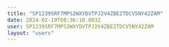 ```yaml
---
title: "SP1239SRF7MPS2WXYDVTPJ2V4ZBE2TDCV5NY42ZAM"
date: 2024-02-19T08:36:10.083Z
user: SP1239SRF7MPS2WXYDVTPJ2V4ZBE2TDCV5NY42ZAM
layout: "users"
---
```

    